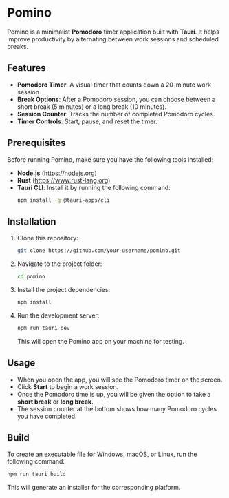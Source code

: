 # Pomino

Pomino is a minimalist **Pomodoro** timer application built with **Tauri**. It helps improve productivity by alternating between work sessions and scheduled breaks.

## Features

- **Pomodoro Timer**: A visual timer that counts down a 20-minute work session.
- **Break Options**: After a Pomodoro session, you can choose between a short break (5 minutes) or a long break (10 minutes).
- **Session Counter**: Tracks the number of completed Pomodoro cycles.
- **Timer Controls**: Start, pause, and reset the timer.

## Prerequisites

Before running Pomino, make sure you have the following tools installed:

- **Node.js** (https://nodejs.org)
- **Rust** (https://www.rust-lang.org)
- **Tauri CLI**: Install it by running the following command:
  ```bash
  npm install -g @tauri-apps/cli
  ```

## Installation

1. Clone this repository:
   ```bash
   git clone https://github.com/your-username/pomino.git
   ```

2. Navigate to the project folder:
   ```bash
   cd pomino
   ```

3. Install the project dependencies:
   ```bash
   npm install
   ```

4. Run the development server:
   ```bash
   npm run tauri dev
   ```

   This will open the Pomino app on your machine for testing.

## Usage

- When you open the app, you will see the Pomodoro timer on the screen.
- Click **Start** to begin a work session.
- Once the Pomodoro time is up, you will be given the option to take a **short break** or **long break**.
- The session counter at the bottom shows how many Pomodoro cycles you have completed.

## Build

To create an executable file for Windows, macOS, or Linux, run the following command:

```bash
npm run tauri build
```

This will generate an installer for the corresponding platform.
